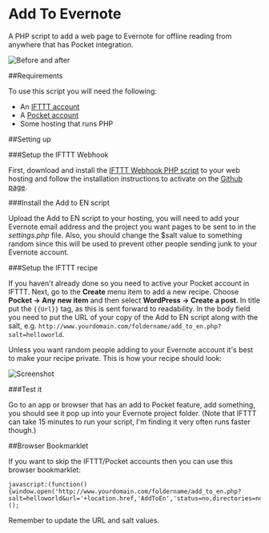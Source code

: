 Add To Evernote
===============

A PHP script to add a web page to Evernote for offline reading from anywhere that has Pocket integration.

![Before and after](http://www.diturner.co.uk/downloads/github.jpg)


##Requirements

To use this script you will need the following:

- An [IFTTT account](http://ifttt.com)
- A [Pocket account](http://getpocket.com)
- Some hosting that runs PHP


##Setting up

###Setup the IFTTT Webhook

First, download and install the [IFTTT Webhook PHP script](https://github.com/captn3m0/ifttt-webhook) to your web hosting and follow the installation instructions to activate on the [Github page](https://github.com/captn3m0/ifttt-webhook).

###Install the Add to EN script

Upload the Add to EN script to your hosting, you will need to add your Evernote email address and the project you want pages to be sent to in the _settings.php_ file. Also, you should change the $salt value to something random since this will be used to prevent other people sending junk to your Evernote account.

###Setup the IFTTT recipe

If you haven't already done so you need to active your Pocket account in IFTTT. Next, go to the __Create__ menu item to add a new recipe. Choose __Pocket -> Any new item__ and then select __WordPress -> Create a post__. In title put the `{{Url}}` tag, as this is sent forward to readability. In the body field you need to put the URL of your copy of the Add to EN script along with the salt, e.g. 
`http://www.yourdomain.com/foldername/add_to_en.php?salt=helloworld`.

Unless you want random people adding to your Evernote account it's best to make your recipe private. This is how your recipe should look:

![Screenshot](https://i.imgur.com/qEdbkxH.png)

###Test it

Go to an app or browser that has an add to Pocket feature, add something, you should see it pop up into your Evernote project folder. (Note that IFTTT can take 15 minutes to run your script, I'm finding it very often runs faster though.)


##Browser Bookmarklet

If you want to skip the IFTTT/Pocket accounts then you can use this browser bookmarklet:

    javascript:(function(){window.open('http://www.yourdomain.com/foldername/add_to_en.php?salt=helloworld&url='+location.href,'AddToEn','status=no,directories=no,location=no,resizable=no,menubar=no,width=50,height=50,toolbar=no');})();

Remember to update the URL and salt values.
